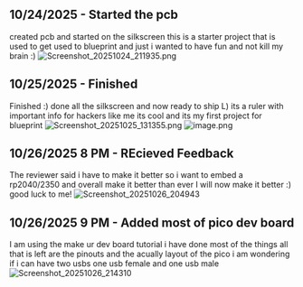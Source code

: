 <!--
  ===================    !!READ THIS NOTICE!!   ====================
  DO NOT edit this file manually. Your changes WILL BE OVERWRITTEN!
  This journal is auto generated and updated by Hack Club Blueprint.
  To edit this file, please edit your journal entries on Blueprint.
  ==================================================================
-->

## 10/24/2025 - Started the pcb  

created pcb and started on the silkscreen this is a starter project that is used to get used to blueprint and just i wanted to have fun and not kill my brain :)
![Screenshot_20251024_211935.png](https://blueprint.hackclub.com/user-attachments/blobs/proxy/eyJfcmFpbHMiOnsiZGF0YSI6NTA2MywicHVyIjoiYmxvYl9pZCJ9fQ==--024094d7bda08fa9f5e3bd99357838f8924e9260/Screenshot_20251024_211935.png)
  

## 10/25/2025 - Finished  

Finished :) done all the silkscreen and now ready to ship L) its a ruler with important info for hackers like me its cool and its my first project for blueprint
![Screenshot_20251025_131355.png](https://blueprint.hackclub.com/user-attachments/blobs/proxy/eyJfcmFpbHMiOnsiZGF0YSI6NTM0NywicHVyIjoiYmxvYl9pZCJ9fQ==--51e5e80810c4a7ac817b6562bb8d302ae356feae/Screenshot_20251025_131355.png)
![image.png](https://blueprint.hackclub.com/user-attachments/blobs/proxy/eyJfcmFpbHMiOnsiZGF0YSI6NTM0NiwicHVyIjoiYmxvYl9pZCJ9fQ==--6fbd1199750da3cf2f9bc888815ca6b2c50071fa/image.png)
  

## 10/26/2025 8 PM - REcieved Feedback  

The reviewer said i have to make it better so i want to embed a rp2040/2350 and overall make it better than ever I will now make it better :) good luck to me!
![Screenshot_20251026_204943](https://blueprint.hackclub.com/user-attachments/blobs/proxy/eyJfcmFpbHMiOnsiZGF0YSI6NTY3NywicHVyIjoiYmxvYl9pZCJ9fQ==--5963ffb64328e629bc9e53786d461aa3b0d114ea/Screenshot_20251026_204943.png)
  

## 10/26/2025 9 PM - Added most of pico dev board  

I am using the make ur dev board tutorial i have done most of the things all that is left are the pinouts and the acually layout of the pico i am wondering if i can have two usbs one usb female and one usb male![Screenshot_20251026_214310](https://blueprint.hackclub.com/user-attachments/blobs/proxy/eyJfcmFpbHMiOnsiZGF0YSI6NTY4NSwicHVyIjoiYmxvYl9pZCJ9fQ==--c68cb9a4891251b87ed12b1769fe045405b7a291/Screenshot_20251026_214310.png)
  

